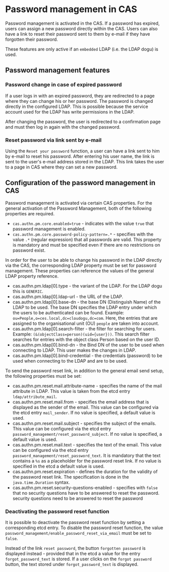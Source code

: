 # Password management in CAS

Password management is activated in the CAS. If a password has expired, users can assign a new password directly within
the CAS. Users can also have a link to reset their password sent to them by e-mail if they have forgotten their
password.

These features are only active if an `embedded` LDAP (i.e. the LDAP dogu) is used.

## Password management features

### Password change in case of expired password

If a user logs in with an expired password, they are redirected to a page where they can change his or her password. The
password is changed directly in the configured LDAP. This is possible because the service account used for the LDAP has
write permissions in the LDAP.

After changing the password, the user is redirected to a confirmation page and must then log in again with the changed
password.

### Reset password via link sent by e-mail

Using the `Reset your password` function, a user can have a link sent to him by e-mail to reset his password. After
entering his user name, the link is sent to the user's e-mail address stored in the LDAP. This link takes the user to a
page in CAS where they can set a new password.

## Configuration of the password management in CAS

Password management is activated via certain CAS properties. For the general activation of the Password Management, both
of the following properties are required.

* `cas.authn.pm.core.enabled=true` - indicates with the value `true` that password management is enabled.
* `cas.authn.pm.core.password-policy-pattern=.*` - specifies with the value `.*` (regular expression) that all passwords
  are valid. This property is mandatory and must be specified even if there are no restrictions on password exist.

In order for the user to be able to change his password in the LDAP directly via the CAS, the corresponding LDAP
property must be set for password management. These properties can reference the values of the general LDAP property
reference.

* cas.authn.pm.ldap[0].type - the variant of the LDAP. For the LDAP dogu this is `GENERIC`.
* cas.authn.pm.ldap[0].ldap-url - the URL of the LDAP.
* cas.authn.pm.ldap[0].base-dn - the base DN (Distinguish Name) of the LDAP to be used. The base DN specifies the LDAP
  entry under which the users to be authenticated can be found. Example: `ou=People,o=ces.local,dc=cloudogu,dc=com`.
  Here, the entries that are assigned to the organisational unit (OU) `people` are taken into account.
* cas.authn.pm.ldap[0].search-filter - the filter for searching for users.
  Example: `(&(objectClass=person)(uid={user}))`. This search filter searches for entries with the object class Person
  based on the user ID.
* cas.authn.pm.ldap[0].bind-dn - the Bind DN of the user to be used when connecting to LDAP. This user makes the changes
  in LDAP.
* cas.authn.pm.ldap[0].bind-credential - the credentials (password) to be used when connecting to the LDAP and are to be
  used.

To send the password reset link, in addition to the general email send setup, the following properties must be set:

* cas.authn.pm.reset.mail.attribute-name - specifies the name of the mail attribute in LDAP. This value is taken from
  the etcd entry `ldap/attribute_mail`.
* cas.authn.pm.reset.mail.from - specifies the email address that is displayed as the sender of the email. This value
  can be configured via the etcd entry `mail_sender`. If no value is specified, a default value is used.
* cas.authn.pm.reset.mail.subject - specifies the subject of the emails. This value can be configured via the etcd
  entry `password_management/reset_password_subject`. If no value is specified, a default value is used.
* cas.authn.pm.reset.mail.text - specifies the text of the email. This value can be configured via the etcd
  entry `password_management/reset_password_text`. It is mandatory that the text contains a `%s` as a placeholder for
  the password reset link. If no value is specified in the etcd a default value is used.
* cas.authn.pm.reset.expiration - defines the duration for the validity of the password reset link. The specification is
  done in the `java.time.Duration` syntax.
* cas.authn.pm.reset.security-questions-enabled - specifies with `false` that no security questions have to be answered
  to reset the password. security questions need to be answered to reset the password

### Deactivating the password reset function

It is possible to deactivate the password reset function by setting a corresponding etcd entry. To disable the password
reset function, the value `password_management/enable_password_reset_via_email` must be set to `false`.

Instead of the link `reset password`, the button `forgotten password` is displayed instead - provided that in the etcd a
value for the entry `forgot_password_text` is stored. If a user clicks on the `forgot password` button, the text stored
under `forgot_password_text` is displayed.